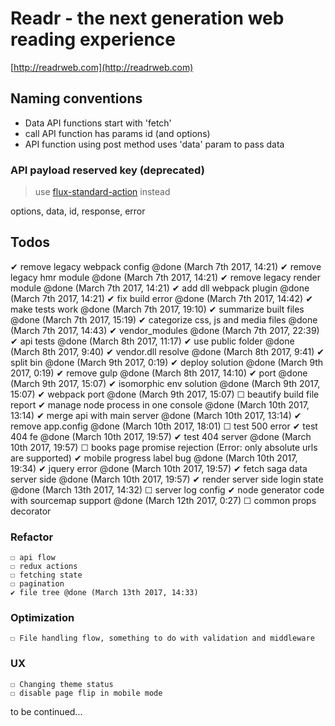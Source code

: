 # Readr - the next generation web reading experience

[http://readrweb.com](http://readrweb.com)

## Naming conventions
* Data API functions start with 'fetch'
* call API function has params id (and options)
* API function using post method uses 'data' param to pass data

### API payload reserved key (deprecated)

> use [flux-standard-action](https://github.com/acdlite/flux-standard-action) instead

options, data, id, response, error

## Todos
  ✔ remove legacy webpack config @done (March 7th 2017, 14:21)
	✔ remove legacy hmr module @done (March 7th 2017, 14:21)
	✔ remove legacy render module @done (March 7th 2017, 14:21)
	✔ add dll webpack plugin @done (March 7th 2017, 14:21)
	✔ fix build error @done (March 7th 2017, 14:42)
	✔ make tests work @done (March 7th 2017, 19:10)
	✔ summarize built files @done (March 7th 2017, 15:19)
	✔ categorize css, js and media files @done (March 7th 2017, 14:43)
	✔ vendor_modules @done (March 7th 2017, 22:39)
	✔ api tests @done (March 8th 2017, 11:17)
	✔ use public folder @done (March 8th 2017, 9:40)
	✔ vendor.dll resolve @done (March 8th 2017, 9:41)
	✔ split bin @done (March 9th 2017, 0:19)
	✔ deploy solution @done (March 9th 2017, 0:19)
	✔ remove gulp @done (March 8th 2017, 14:10)
	✔ port @done (March 9th 2017, 15:07)
	✔ isomorphic env solution @done (March 9th 2017, 15:07)
	✔ webpack port @done (March 9th 2017, 15:07)
	☐ beautify build file report
	✔ manage node process in one console @done (March 10th 2017, 13:14)
	✔ merge api with main server @done (March 10th 2017, 13:14)
	✔ remove app.config @done (March 10th 2017, 18:01)
	☐ test 500 error
	✔ test 404 fe @done (March 10th 2017, 19:57)
	✔ test 404 server @done (March 10th 2017, 19:57)
	☐ books page promise rejection (Error: only absolute urls are supported)
	✔ mobile progress label bug @done (March 10th 2017, 19:34)
	✔ jquery error @done (March 10th 2017, 19:57)
	✔ fetch saga data server side @done (March 10th 2017, 19:57)
	✔ render server side login state @done (March 13th 2017, 14:32)
	☐ server log config
	✔ node generator code with sourcemap support @done (March 12th 2017, 0:27)
	☐ common props decorator

### Refactor
	☐ api flow
	☐ redux actions
	☐ fetching state
	☐ pagination
	✔ file tree @done (March 13th 2017, 14:33)

### Optimization
	☐ File handling flow, something to do with validation and middleware

### UX
	☐ Changing theme status
	☐ disable page flip in mobile mode

to be continued...
